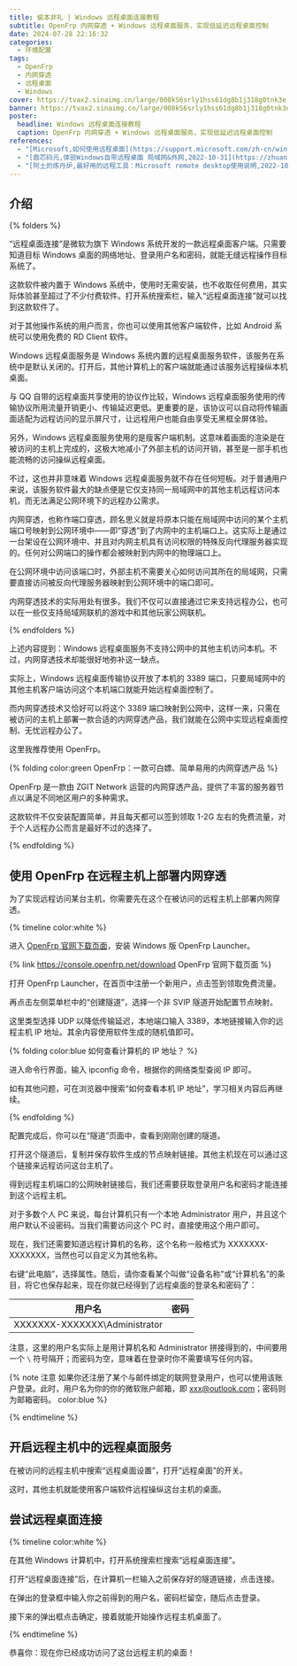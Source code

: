 ```yaml
---
title: 偷本非礼 | Windows 远程桌面连接教程
subtitle: OpenFrp 内网穿透 + Windows 远程桌面服务，实现低延迟远程桌面控制
date: 2024-07-28 22:16:32
categories:
  - 环境配置
tags:
  - OpenFrp
  - 内网穿透
  - 远程桌面
  - Windows
cover: https://tvax2.sinaimg.cn/large/008kS6srly1hss61dg8b1j318g0tnk3e.jpg
banner: https://tvax2.sinaimg.cn/large/008kS6srly1hss61dg8b1j318g0tnk3e.jpg
poster:
  headline: Windows 远程桌面连接教程
  caption: OpenFrp 内网穿透 + Windows 远程桌面服务，实现低延迟远程桌面控制
references:
  - "[Microsoft,如何使用远程桌面](https://support.microsoft.com/zh-cn/windows/%E5%A6%82%E4%BD%95%E4%BD%BF%E7%94%A8%E8%BF%9C%E7%A8%8B%E6%A1%8C%E9%9D%A2-5fe128d5-8fb1-7a23-3b8a-41e636865e8c#ID0EDD=Windows_11)"
  - "[鼎芯码元,体验Windows自带远程桌面 局域网&外网,2022-10-31](https://zhuanlan.zhihu.com/p/578914183)"
  - "[阿土的炼丹炉,最好用的远程工具：Microsoft remote desktop使用说明,2022-10-23](https://zhuanlan.zhihu.com/p/576313307)"
---
```

## 介绍

{% folders %}

<!-- folder 什么是“远程桌面连接”？ -->
“远程桌面连接”是微软为旗下 Windows 系统开发的一款远程桌面客户端。只需要知道目标 Windows 桌面的网络地址、登录用户名和密码，就能无缝远程操作目标系统了。

这款软件被内置于 Windows 系统中，使用时无需安装，也不收取任何费用，其实际体验甚至超过了不少付费软件。打开系统搜索栏，输入“远程桌面连接”就可以找到这款软件了。

对于其他操作系统的用户而言，你也可以使用其他客户端软件，比如 Android 系统可以使用免费的 RD Client 软件。

<!-- folder 什么是 Windows 远程桌面服务？ -->
Windows 远程桌面服务是 Windows 系统内置的远程桌面服务软件，该服务在系统中是默认关闭的。打开后，其他计算机上的客户端就能通过该服务远程操纵本机桌面。

与 QQ 自带的远程桌面共享使用的协议作比较，Windows 远程桌面服务使用的传输协议所用流量开销更小、传输延迟更低。更重要的是，该协议可以自动将传输画面适配为远程访问的显示屏尺寸，让远程用户也能自由享受无黑框全屏体验。

另外，Windows 远程桌面服务使用的是瘦客户端机制。这意味着画面的渲染是在被访问的主机上完成的，这极大地减小了外部主机的访问开销，甚至是一部手机也能流畅的访问操纵远程桌面。

不过，这也并非意味着 Windows 远程桌面服务就不存在任何短板。对于普通用户来说，该服务软件最大的缺点便是它仅支持同一局域网中的其他主机远程访问本机，而无法满足公网环境下的远程办公需求。

<!-- folder 什么是内网穿透？ -->
内网穿透，也称作端口穿透，顾名思义就是将原本只能在局域网中访问的某个主机端口号映射到公网环境中——即“穿透”到了内网中的主机端口上。这实际上是通过一台架设在公网环境中、并且对内网主机具有访问权限的特殊反向代理服务器实现的。任何对公网端口的操作都会被映射到内网中的物理端口上。

在公网环境中访问该端口时，外部主机不需要关心如何访问其所在的局域网，只需要直接访问被反向代理服务器映射到公网环境中的端口即可。

内网穿透技术的实际用处有很多。我们不仅可以直接通过它来支持远程办公，也可以在一些仅支持局域网联机的游戏中和其他玩家公网联机。

{% endfolders %}

上述内容提到：Windows 远程桌面服务不支持公网中的其他主机访问本机。不过，内网穿透技术却能很好地弥补这一缺点。

实际上，Windows 远程桌面传输协议开放了本机的 3389 端口，只要局域网中的其他主机客户端访问这个本机端口就能开始远程桌面控制了。

而内网穿透技术又恰好可以将这个 3389 端口映射到公网中，这样一来，只需在被访问的主机上部署一款合适的内网穿透产品，我们就能在公网中实现远程桌面控制、无忧远程办公了。

这里我推荐使用 OpenFrp。

{% folding color:green OpenFrp：一款可白嫖、简单易用的内网穿透产品 %}

OpenFrp 是一款由 ZGIT Network 运营的内网穿透产品，提供了丰富的服务器节点以满足不同地区用户的多种需求。

这款软件不仅安装配置简单，并且每天都可以签到领取 1-2G 左右的免费流量，对于个人远程办公而言是最好不过的选择了。

{% endfolding %}

## 使用 OpenFrp 在远程主机上部署内网穿透

为了实现远程访问某台主机，你需要先在这个在被访问的远程主机上部署内网穿透。

{% timeline color:white %}

<!-- node 第一步：安装 OpenFrp -->
进入 [OpenFrp 官网下载页面](https://console.openfrp.net/download)，安装 Windows 版 OpenFrp Launcher。

{% link https://console.openfrp.net/download OpenFrp 官网下载页面 %}

<!-- node 第二步：配置节点映射 -->
打开 OpenFrp Launcher，在首页中注册一个新用户，点击签到领取免费流量。

再点击左侧菜单栏中的“创建隧道”，选择一个非 SVIP 隧道开始配置节点映射。

这里类型选择 UDP 以降低传输延迟，本地端口输入 3389，本地链接输入你的远程主机 IP 地址。其余内容使用软件生成的随机值即可。

{% folding color:blue 如何查看计算机的 IP 地址？ %}

进入命令行界面，输入 ipconfig 命令，根据你的网络类型查阅 IP 即可。

如有其他问题，可在浏览器中搜索“如何查看本机 IP 地址”，学习相关内容后再继续。

{% endfolding %}

<!-- node 第三步：开启隧道 -->
配置完成后，你可以在“隧道”页面中，查看到刚刚创建的隧道。

打开这个隧道后，复制并保存软件生成的节点映射链接。其他主机现在可以通过这个链接来远程访问这台主机了。

<!-- node 第四步：查看登录用户名和密码 -->
得到远程主机端口的公网映射链接后，我们还需要获取登录用户名和密码才能连接到这个远程主机。

对于多数个人 PC 来说，每台计算机只有一个本地 Administrator 用户，并且这个用户默认不设密码。当我们需要访问这个 PC 时，直接使用这个用户即可。

现在，我们还需要知道远程计算机的名称，这个名称一般格式为 XXXXXXX-XXXXXXX，当然也可以自定义为其他名称。

右键“此电脑”，选择属性。随后，请你查看某个叫做“设备名称”或“计算机名”的条目，将它也保存起来，现在你就已经得到了远程桌面的登录名和密码了：

| 用户名                           | 密码  |
| ----------------------------- | --- |
| XXXXXXX-XXXXXXX\Administrator |     |

注意，这里的用户名实际上是用计算机名和 Administrator 拼接得到的，中间要用一个 `\` 符号隔开；而密码为空，意味着在登录时你不需要填写任何内容。

{% note 注意 如果你还注册了某个与邮件绑定的联网登录用户，也可以使用该账户登录。此时，用户名为你的你的微软账户邮箱，即 xxx@outlook.com；密码则为邮箱密码。 color:blue %}

{% endtimeline %}

## 开启远程主机中的远程桌面服务

在被访问的远程主机中搜索“远程桌面设置”，打开“远程桌面”的开关。

这时，其他主机就能使用客户端软件远程操纵这台主机的桌面。

## 尝试远程桌面连接


{% timeline color:white %}

<!-- node 第一步：打开客户端 -->
在其他 Windows 计算机中，打开系统搜索栏搜索“远程桌面连接”。

<!-- node 第二步：访问远程服务端口 -->
打开“远程桌面连接”后，在计算机一栏输入之前保存好的隧道链接，点击连接。

<!-- node 第三步：登录远程桌面 -->
在弹出的登录框中输入你之前得到的用户名，密码栏留空，随后点击登录。

接下来的弹出框点击确定，接着就能开始操作远程主机桌面了。

{% endtimeline %}

恭喜你：现在你已经成功访问了这台远程主机的桌面！
